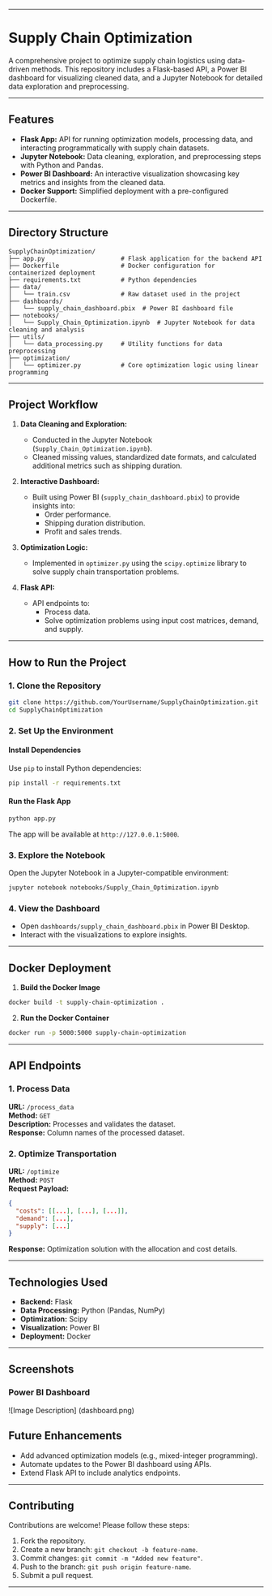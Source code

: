 

---

# **Supply Chain Optimization**

A comprehensive project to optimize supply chain logistics using data-driven methods. This repository includes a Flask-based API, a Power BI dashboard for visualizing cleaned data, and a Jupyter Notebook for detailed data exploration and preprocessing.

---

## **Features**
- **Flask App:** API for running optimization models, processing data, and interacting programmatically with supply chain datasets.
- **Jupyter Notebook:** Data cleaning, exploration, and preprocessing steps with Python and Pandas.
- **Power BI Dashboard:** An interactive visualization showcasing key metrics and insights from the cleaned data.
- **Docker Support:** Simplified deployment with a pre-configured Dockerfile.

---

## **Directory Structure**

```
SupplyChainOptimization/
├── app.py                     # Flask application for the backend API
├── Dockerfile                 # Docker configuration for containerized deployment
├── requirements.txt           # Python dependencies
├── data/
│   └── train.csv              # Raw dataset used in the project
├── dashboards/
│   └── supply_chain_dashboard.pbix  # Power BI dashboard file
├── notebooks/
│   └── Supply_Chain_Optimization.ipynb  # Jupyter Notebook for data cleaning and analysis
├── utils/
│   └── data_processing.py     # Utility functions for data preprocessing
├── optimization/
│   └── optimizer.py           # Core optimization logic using linear programming
```

---

## **Project Workflow**
1. **Data Cleaning and Exploration:**
   - Conducted in the Jupyter Notebook (`Supply_Chain_Optimization.ipynb`).
   - Cleaned missing values, standardized date formats, and calculated additional metrics such as shipping duration.

2. **Interactive Dashboard:**
   - Built using Power BI (`supply_chain_dashboard.pbix`) to provide insights into:
     - Order performance.
     - Shipping duration distribution.
     - Profit and sales trends.

3. **Optimization Logic:**
   - Implemented in `optimizer.py` using the `scipy.optimize` library to solve supply chain transportation problems.

4. **Flask API:**
   - API endpoints to:
     - Process data.
     - Solve optimization problems using input cost matrices, demand, and supply.

---

## **How to Run the Project**

### **1. Clone the Repository**
```bash
git clone https://github.com/YourUsername/SupplyChainOptimization.git
cd SupplyChainOptimization
```

### **2. Set Up the Environment**
#### **Install Dependencies**
Use `pip` to install Python dependencies:
```bash
pip install -r requirements.txt
```

#### **Run the Flask App**
```bash
python app.py
```
The app will be available at `http://127.0.0.1:5000`.

### **3. Explore the Notebook**
Open the Jupyter Notebook in a Jupyter-compatible environment:
```bash
jupyter notebook notebooks/Supply_Chain_Optimization.ipynb
```

### **4. View the Dashboard**
- Open `dashboards/supply_chain_dashboard.pbix` in Power BI Desktop.
- Interact with the visualizations to explore insights.

---

## **Docker Deployment**

1. **Build the Docker Image**
```bash
docker build -t supply-chain-optimization .
```

2. **Run the Docker Container**
```bash
docker run -p 5000:5000 supply-chain-optimization
```

---

## **API Endpoints**

### **1. Process Data**
**URL:** `/process_data`  
**Method:** `GET`  
**Description:** Processes and validates the dataset.  
**Response:** Column names of the processed dataset.

### **2. Optimize Transportation**
**URL:** `/optimize`  
**Method:** `POST`  
**Request Payload:** 
```json
{
  "costs": [[...], [...], [...]],
  "demand": [...],
  "supply": [...]
}
```
**Response:** Optimization solution with the allocation and cost details.

---

## **Technologies Used**
- **Backend:** Flask
- **Data Processing:** Python (Pandas, NumPy)
- **Optimization:** Scipy
- **Visualization:** Power BI
- **Deployment:** Docker

---

## **Screenshots**

### **Power BI Dashboard**
![Image Description] (dashboard.png)

## **Future Enhancements**
- Add advanced optimization models (e.g., mixed-integer programming).
- Automate updates to the Power BI dashboard using APIs.
- Extend Flask API to include analytics endpoints.

---

## **Contributing**
Contributions are welcome! Please follow these steps:
1. Fork the repository.
2. Create a new branch: `git checkout -b feature-name`.
3. Commit changes: `git commit -m "Added new feature"`.
4. Push to the branch: `git push origin feature-name`.
5. Submit a pull request.

---
